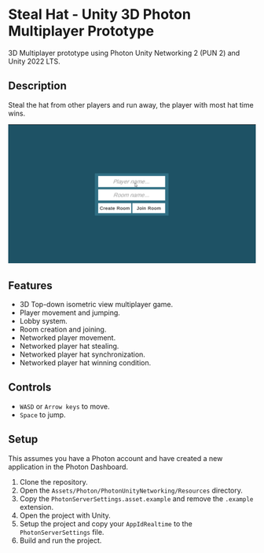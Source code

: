 # Steal Hat - Unity 3D Photon Multiplayer Prototype

3D Multiplayer prototype using Photon Unity Networking 2 (PUN 2) and Unity 2022 LTS.

## Description

Steal the hat from other players and run away, the player with most hat time wins.

![Preview](./preview.gif)

## Features

- 3D Top-down isometric view multiplayer game.
- Player movement and jumping.
- Lobby system.
- Room creation and joining.
- Networked player movement.
- Networked player hat stealing.
- Networked player hat synchronization.
- Networked player hat winning condition.

## Controls

- `WASD` or `Arrow keys` to move.
- `Space` to jump.

## Setup

This assumes you have a Photon account and have created a new application in the Photon Dashboard.

1. Clone the repository.
2. Open the `Assets/Photon/PhotonUnityNetworking/Resources` directory.
2. Copy the `PhotonServerSettings.asset.example` and remove the `.example` extension.
3. Open the project with Unity.
4. Setup the project and copy your `AppIdRealtime` to the `PhotonServerSettings` file.
5. Build and run the project.